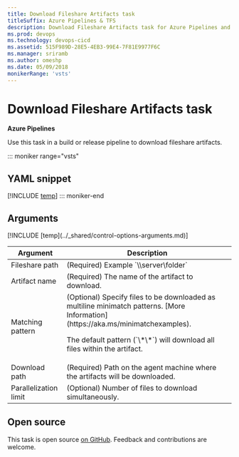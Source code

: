 ```yaml
---
title: Download Fileshare Artifacts task
titleSuffix: Azure Pipelines & TFS
description: Download Fileshare Artifacts task for Azure Pipelines and TFS
ms.prod: devops
ms.technology: devops-cicd
ms.assetid: 515F989D-28E5-4EB3-99E4-7F81E9977F6C
ms.manager: sriramb
ms.author: omeshp
ms.date: 05/09/2018
monikerRange: 'vsts'
---
```


# Download Fileshare Artifacts task

**Azure Pipelines**

Use this task in a build or release pipeline to download fileshare artifacts.

::: moniker range="vsts"
## YAML snippet
[!INCLUDE [temp](../_shared/yaml/DownloadFileshareArtifactsV0.md)]
::: moniker-end

## Arguments

<table><thead><tr><th>Argument</th><th>Description</th></tr></thead>
<tr><td>Fileshare path</td><td>(Required) Example `\\server\folder`</td></tr>
<tr><td>Artifact name</td><td>(Required) The name of the artifact to download.</td></tr>
<tr><td>Matching pattern</td><td>(Optional) Specify files to be downloaded as multiline minimatch patterns. [More Information](https://aka.ms/minimatchexamples).<p>The default pattern (`\*\*`) will download all files within the artifact.</p></td></tr>
<tr><td>Download path</td><td>(Required) Path on the agent machine where the artifacts will be downloaded.</td></tr>
<tr><td>Parallelization limit</td><td>(Optional) Number of files to download simultaneously.</td></tr>
[!INCLUDE [temp](../_shared/control-options-arguments.md)]
</table>

## Open source

This task is open source [on GitHub](https://github.com/Microsoft/vsts-tasks). Feedback and contributions are welcome.

